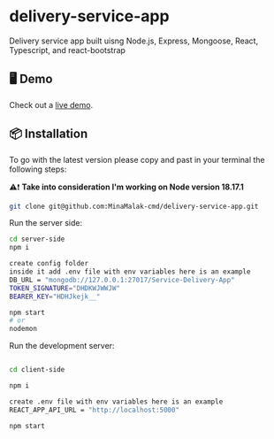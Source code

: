 # delivery-service-app

Delivery service app built uisng Node.js, Express, Mongoose, React, Typescript, and react-bootstrap

## 🖥 Demo

Check out a [live demo]('https://drive.google.com/file/d/1U7tcREA0dmbKmObf1YMxwc3_bvZtrNwR/view?usp=sharing').

## 📦 Installation

To go with the latest version please copy and past in your terminal the following steps: <br />

⚠️❗ <b>Take into consideration I'm working on Node version 18.17.1 </b>
```bash
git clone git@github.com:MinaMalak-cmd/delivery-service-app.git
```

Run the server side:

```bash
cd server-side
npm i

create config folder 
inside it add .env file with env variables here is an example 
DB_URL = "mongodb://127.0.0.1:27017/Service-Delivery-App"
TOKEN_SIGNATURE="DHDKWJWWJW"
BEARER_KEY="HDHJkejk__"

npm start
# or
nodemon
```
Run the development server:

```bash

cd client-side

npm i 

create .env file with env variables here is an example
REACT_APP_API_URL = "http://localhost:5000"

npm start
```


